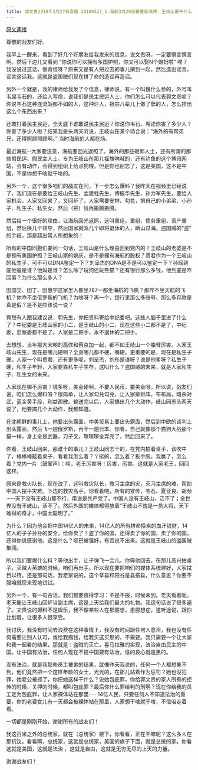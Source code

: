 ```yaml
---
title: 郭文贵2018年3月27日直播 20180327_1-海航3月29日要重新洗牌．王岐山要干什么大事
---
```


[原文連接](https://gnews.org/ThreadView/53477386)

尊敬的战友们好。


我早上一醒来，看到了好几个好朋友给我发来的信息，说文贵呀，一定要慎言慎言啊。然后下边儿又看到 “你说你可以拥有多国护照，你又可以娶N个媳妇啦”  唉？我没说过这话，很奇怪呀？原来又是有人把过去的事儿撰到一起，然后造出谣言，谣言这话我。这就是盗国贼们现在拼了命的造谣再造谣。


另外一个就是，我的律师给我发了个信息，律师说，有一个叫魏什么参的，外号叫韦屎韦石的，还给人写信，说我们是民主民运人士，你们怎么可以代表郭文贵呢？你说韦石这种连流氓都不如的人，这种烂人，祖宗八辈儿上做了孽的人，怎么捏出这么个东西出来？


还敢打着民主民运，全天底下谁敢说民主民运？你说你韦石、希诺你害了多少人？你害了多少人啦？结果我是头两天听说，王岐山在某个场合说：“海外的有帮弟兄，还得照顾照顾啊。”  当时海航的人都在场。


最近海航···大家要注意，海航要回光返照了。海外的那些砸郭人士，还有所谓的那些假民运、假民主人士，专为王岐山在那儿摇旗呐喊的，还有钓鱼的这个博讯网站，会有动作，会得到组织上给点狗粮。但是你也别忘了，这是美国，这不是中国，不是你想干啥就干啥的。


另外一个，这个很多咱们的战友在问，下一步怎么爆料？我昨天在视频里已经说了，我们现在是要给王岐山先生、孟建柱先生、傅振华先生、孙力军先生，要给人家机会，人家又回来了，又回炉了，人家需要安排、勾兑，把自己的小弟弟、小孙子、私生子、私生女，然后（把）钱再搬腾搬腾。


然后给一个很好的理由，让海航回光返照，这叫重组。重组，债务重组，资产重组，然后换几个领导，然后国家就派几个即将退休的人，瞒山过海。盗国贼的“盗” 的手段，那是超出常人所想象的！


所有的中国同胞们要问一句话，王岐山是什么理由回到党内的？王岐山的老婆是不是拥有美国护照？王岐山家的姚庆，是不是拥有海航的股权？贯君作为一个王岐山的私生子，可不可以DNA鉴定一下？刘呈杰的DNA是不是可以鉴定一下？孙瑶到底他爸是谁？他妈是谁？怎么除了玩狗还玩熊猫？还有银行那么多钱，他到底是咋回事？为什么那么多人？


田国立、田丁、田惠宇这家里人都坐787—都坐海航的飞机？那咋不坐天航的飞机？你咋不坐俄罗斯的飞机？为啥呀？再一个，银行里那么多账号、那么多存款是真是假？是不是应该说一说？


竟然有人跟我建议说，郭先生，你把资料寄给中纪委吧。这些人脑子里进了什么了？中纪委是王岐山家的小二，是王岐山的小二，现在这些小二都不是了，中纪委，监察委都不是了。人家是二把手，永不退休的二把手。


去想想，当年那大宋朝的高俅和蔡京加一起，都不如王岐山一个胳臂厉害。人家王岐山先生，现在是哪儿硬啊？全身哪儿都不硬，嘴硬。更重要的是，现在是私生子硬。人家一个叫贯君，还有更多呢，刘呈杰，刘彤是谁呀？谁是他爹呀？私生子硬，私生子年轻，人家要靠私生子生存，这叫什么？盗国贼的未来，就是人家私生子、私生女的未来。


人家现在哪不厉害？钱多呀，美金硬啊，不要人民币，要美金呀。所以说，战友们说，咱们怎么爆料呀？很简单，让人家勾兑勾兑，让人家排排阵，布布局，暗杀对武，蓝金黄手段，利益疏散。输送完以后，人家搞出几个大动作，岐山同志头两天说了，他要搞几个大动作，我都知道。


在北朝鲜的事儿上，他要出头露面，中美贸易上要出头露面，然后到中欧的谈判上出头露面，然后飞一趟俄罗斯，再干一趟日本。你看，自己就像那个猫狗大战那个猫一样，身上全是武器，刀子叉，嚓嚓嚓全弄完了，然后回来了。


你看，王岐山回来，那谁干的事儿？王岐山同志干的，在党内拍着桌子，该吹牛了，棒棒棒敲着桌子，看看我怎么着？丫挺的，怎么着？扳手腕，我赢了，怎么着？党内一片（鼓掌声）：哇，老王厉害呀！厉害，厉害。这就是人家老王，回回这样。


原来是救火队长，现在改了，这叫救灾队长，救习主席的灾，灭习主席的难，帮助中国人摆平灾难。下边的救灾高手，你看着吧，所有的宣传，韦石、夏业良、胡频······天下没有王岐山都不行，甭说是共产党了。中国人没有王岐山，活不了；全世界没有王岐山，活不了。然后外国的媒体都得放着“王岐山不愧是一员大将，天下难得的奇才，中国太聪明了。” 


为什么？因为他会把中国14亿人的未来，14亿人的所有拼命换来的血汗钱财，14亿人的子子孙孙的安全，给你卖了！盗了你的国，还得卖了你的国，卖了你的国，还得你说感谢他。这是什么？哑巴被强奸，有苦说不出来。这就是王岐山的盗国贼集团。


所以我们要爆什么料？等他出手，让子弹飞一会儿。你等他回去，在那儿高兴拍桌子，灭贼大英雄的时候，咱们再出手。所以现在要把咱们的媒体系统建好，大家拭目以待。还是那句话，我老家说的，这个莘县和阳谷是县搭县，什么意思？你要不服咱就现来现地试试。


另外一个，有一句古话，我们都要值得学习：不是不报，时候未到。老天看着呢。老天能让王岐山回炉当副主席，这是上天给我们最大的礼物。我这句话说了很多遍了。文贵说的爆料不是娱乐，我不像某些人在那臆想，患臆想症，道听途说，跟你比划着，让很多人很享受。


我讨厌，我没有时间去浪费在这种事情上，我没有时间跟任何人意淫，我也没有任何需要让别人认可，或给我掏钱，给我买这买那的，不需要。我只需要一个让大家和我一起看的结果，那就是：盗贼的灭亡，喜马拉雅的实现，法治自由民主的中国。让中国有法治，任何人现在不提中国要有法治，谁的良心就是黑的。


没有法治，就是我那些员工被害的结果，就像昨天我说的，任何一个人都想象不到，他们竟然把一个这样年龄的女士，光光的，在那儿站着作为惩罚？她也没犯罪，她老公被抓了，你把她这样干什么？说她包庇罪，你给郭文贵的家人所有的拒传的时候、关押的时候，都叫包庇罪？最后你什么罪给判的刑啊？现在你给我的员工定为包庇罪，让人家裸体站在那里······14亿人民，只要任何人不知道法治的重要，你的老婆女儿有一天都会被裸体站在那里，人家想干啥就干啥，不信咱走着看。


一切都是刚刚开始，谢谢所有的战友们！


我这百米之外的总统家，就在（总统家）楼下，你看看，正在干嘛呢？这么多人在那抗议。看看啊，总统家，这就是总统家，美国的旗子下面，就是总统的家。你看这就是美国，这就是法治 ，这就是自由，这就是无穷无尽的上天的力量。


谢谢战友们！
